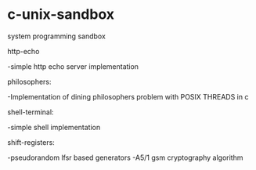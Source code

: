 # c-unix-sandbox
system programming sandbox

http-echo

  -simple http echo server implementation
  
philosophers:

  -Implementation of dining philosophers problem with POSIX THREADS in c
  
shell-terminal:

  -simple shell implementation
  
shift-registers:

  -pseudorandom lfsr based generators
  -A5/1 gsm cryptography algorithm
